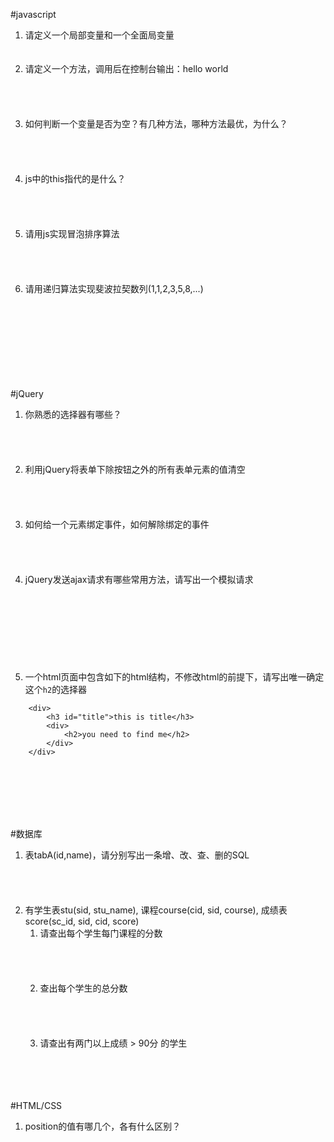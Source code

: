 #javascript
1. 请定义一个局部变量和一个全面局变量<br><br><br>
1. 请定义一个方法，调用后在控制台输出：hello world<br><br><br><br><br>
1. 如何判断一个变量是否为空？有几种方法，哪种方法最优，为什么？<br><br><br><br><br>
1. js中的this指代的是什么？<br><br><br><br><br>
1. 请用js实现冒泡排序算法<br><br><br><br><br>
1. 请用递归算法实现斐波拉契数列(1,1,2,3,5,8,...)<br><br><br><br><br><br><br><br><br>


#jQuery
1. 你熟悉的选择器有哪些？<br><br><br><br><br>
1. 利用jQuery将表单下除按钮之外的所有表单元素的值清空<br><br><br><br><br>
1. 如何给一个元素绑定事件，如何解除绑定的事件<br><br><br><br><br>
1. jQuery发送ajax请求有哪些常用方法，请写出一个模拟请求<br><br><br><br><br><br><br><br><br>
1. 一个html页面中包含如下的html结构，不修改html的前提下，请写出唯一确定这个`h2`的选择器
```
    <div>
        <h3 id="title">this is title</h3>
        <div>
            <h2>you need to find me</h2>
        </div>
    </div>
```
<br><br><br><br><br>


#数据库
1. 表tabA(id,name)，请分别写出一条增、改、查、删的SQL<br><br><br><br><br>
1. 有学生表stu(sid, stu_name), 课程course(cid, sid, course), 成绩表score(sc_id, sid, cid, score)
    1. 请查出每个学生每门课程的分数<br><br><br><br><br>
    1. 查出每个学生的总分数<br><br><br><br><br>
    1. 请查出有两门以上成绩 > 90分 的学生<br><br><br><br><br>


#HTML/CSS
1. position的值有哪几个，各有什么区别？
